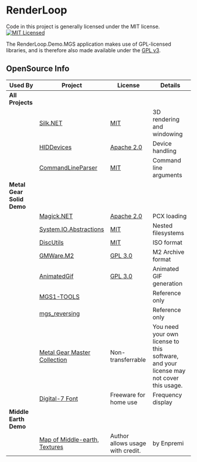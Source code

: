 RenderLoop
=======

Code in this project is generally licensed under the MIT license.  
[![MIT Licensed](https://img.shields.io/badge/license-MIT-blue.svg?style=flat-square)](license.md)

The RenderLoop.Demo.MGS application makes use of GPL-licensed libraries, and is therefore also made available under the [GPL v3](RenderLoop.Demo.MGS/license.md).

OpenSource Info
---------------

| Used By | Project | License | Details |
|---------|---------|---------|---------|
| **All Projects**                   ||||
| | [Silk.NET](https://github.com/dotnet/Silk.NET) | [MIT](https://github.com/dotnet/Silk.NET/blob/main/LICENSE.md) | 3D rendering and windowing |
| | [HIDDevices](https://github.com/DevDecoder/HIDDevices) | [Apache 2.0](https://github.com/DevDecoder/HIDDevices/blob/master/LICENSE.txt) | Device handling |
| | [CommandLineParser](https://github.com/commandlineparser/commandline) | [MIT](https://github.com/commandlineparser/commandline/blob/master/License.md) | Command line arguments |
| **Metal Gear Solid Demo** | | | |
| | [Magick.NET](https://github.com/dlemstra/Magick.NET) | [Apache 2.0](https://github.com/dlemstra/Magick.NET/blob/main/License.txt) | PCX loading |
| | [System.IO.Abstractions](https://github.com/TestableIO/System.IO.Abstractions) | [MIT](https://github.com/TestableIO/System.IO.Abstractions/blob/main/LICENSE) | Nested filesystems |
| | [DiscUtils](https://github.com/DiscUtils/DiscUtils) | [MIT](https://github.com/DiscUtils/DiscUtils/blob/develop/LICENSE.txt) | ISO format |
| | [GMWare.M2](https://gitlab.com/modmyclassic/sega-mega-drive-mini/marchive-batch-tool) | [GPL 3.0](https://gitlab.com/modmyclassic/sega-mega-drive-mini/marchive-batch-tool/-/blob/master/COPYING) | M2 Archive format |
| | [AnimatedGif](https://github.com/mrousavy/AnimatedGif) | [GPL 3.0](https://github.com/mrousavy/AnimatedGif/blob/master/LICENSE) | Animated GIF generation |
| | [MGS1-TOOLS](https://github.com/MSylvia/MGS1-TOOLS) | | Reference only |
| | [mgs_reversing](https://github.com/FoxdieTeam/mgs_reversing) | | Reference only |
| | [Metal Gear Master Collection](https://store.steampowered.com/app/2131630/METAL_GEAR_SOLID__Master_Collection_Version/) | Non-transferrable | You need your own license to this software, and your license may not cover this usage. |
| | [Digital-7 Font](http://style7.website/font.php?font=digital-7) | Freeware for home use | Frequency display |
| **Middle Earth Demo**              ||||
| | [Map of Middle-earth, Textures](https://www.moddb.com/addons/map-of-middle-earth-textures) | Author allows usage with credit. | by Enpremi |

